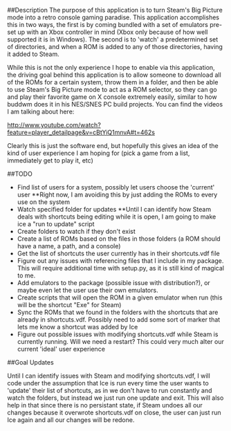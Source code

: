 ##Description
The purpose of this application is to turn Steam's Big Picture mode into a
retro console gaming paradise. This application accomplishes this in two ways,
the first is by coming bundled with a set of emulators pre-set up with an Xbox
controller in mind (Xbox only because of how well supported it is in Windows).
The second is to 'watch' a predetermined set of directories, and when a ROM is
added to any of those directories, having it added to Steam.

While this is not the only experience I hope to enable via this application,
the driving goal behind this application is to allow someone to download all
of the ROMs for a certain system, throw them in a folder, and then be able to
use Steam's Big Picture mode to act as a ROM selector, so they can go and play
their favorite game on X console extremely easily, similar to how buddwm does
it in his NES/SNES PC build projects. You can find the videos I am talking
about here:

http://www.youtube.com/watch?feature=player_detailpage&v=cBtYiQ1mnvA#t=462s

Clearly this is just the software end, but hopefully this gives an idea of the
kind of user experience I am hoping for (pick a game from a list, immediately
get to play it, etc)

##TODO

- Find list of users for a system, possibly let users choose the 'current' user
  **Right now, I am avoiding this by just adding the ROMs to every use on the 
  system
- Watch specified folder for updates
  **Until I can identify how Steam deals with shortcuts being editing while it
  is open, I am going to make ice a "run to update" script
- Create folders to watch if they don't exist
- Create a list of ROMs based on the files in those folders (a ROM should have
  a name, a path, and a console)
- Get the list of shortcuts the user currently has in their shortcuts.vdf file
- Figure out any issues with referencing files that I include in my package.
  This will require additional time with setup.py, as it is still kind of
  magical to me.
- Add emulators to the package (possible issue with distribution?), or maybe
  even let the user use their own emulators.
- Create scripts that will open the ROM in a given emulator when run (this will
  be the shortcut "Exe" for Steam)
- Sync the ROMs that we found in the folders with the shortcuts that are 
  already in shortcuts.vdf. Possibly need to add some sort of marker that lets
  me know a shortcut was added by Ice
- Figure out possible issues with modifying shortcuts.vdf while Steam is
  currently running. Will we need a restart? This could very much alter our
  current 'ideal' user experience
  
##Goal Updates

Until I can identify issues with Steam and modifying shortcuts.vdf, I will code
under the assumption that Ice is run every time the user wants to 'update'
their list of shortcuts, as in we don't have to run constantly and watch the
folders, but instead we just run one update and exit. This will also help in
that since there is no persistant state, if Steam undoes all our changes
because it overwrote shortcuts.vdf on close, the user can just run Ice again
and all our changes will be redone.